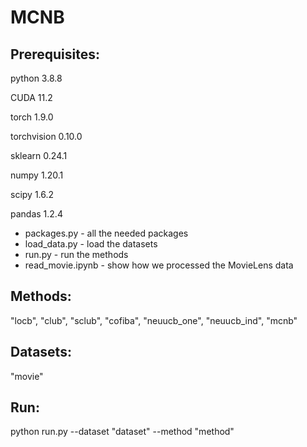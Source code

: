 # MCNB

## Prerequisites: 

python 3.8.8

CUDA 11.2

torch 1.9.0

torchvision 0.10.0

sklearn 0.24.1

numpy 1.20.1

scipy 1.6.2

pandas 1.2.4

* packages.py - all the needed packages
* load_data.py - load the datasets
* run.py - run the methods
* read_movie.ipynb - show how we processed the MovieLens data 

## Methods:
"locb", "club", "sclub", "cofiba", "neuucb_one", "neuucb_ind", "mcnb"

## Datasets:
"movie"

## Run:
python run.py --dataset "dataset" --method "method"


